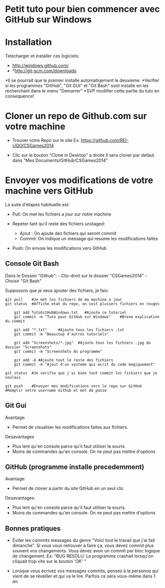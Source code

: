 ﻿Petit tuto pour bien commencer avec GitHub sur Windows
======================================================


Installation
============
Telecharger et installer ces logiciels:
- http://windows.github.com/
- *http://git-scm.com/downloads

*Il se pourrait que le premier installe automatiqement le deuxieme.
*Verifier si les programmes "GitHub", "Git GUI" et "Git Bash" sont installe en les recherchant dans le menu "Demarrer"
*SVP modifier cette partie du tuto en consequence!


Cloner un repo de Github.com sur votre machine
==============================================
- Trouver votre Repo sur le site
	Ex: https://github.com/REI-UQO/CSGames2014

- Clic sur le bouton "Clone in Desktop" a droite
	Il sera cloner par defaut dans "Mes Documents/GitHub/CSGames2014"



Envoyer vos modifications de votre machine vers GitHub
======================================================
La suite d'etapes habituelle est:
- Pull:	On met les fichiers a jour sur notre machine

- Repeter tant qu'il reste des fichiers unstaged:
	+ Ajout : On ajoute des fichiers qui seront commit
	+ Commit: On indique un message qui resume les modifications faites
	
- Push:	On envoie les modifications vers GitHub


Console Git Bash
----------------
Dans le Dossier "Github":
	- Clic-droit sur le dossier "CSGames2014"
	- Choisir "Git Bash"

Supposons que je veux ajouter des fichiers, je fais:
	
	git pull	#Je met les fichiers de ma machine a jour
	git status	#Affiche etat du repo, on voit plusiers fichiers en rouges
		
		git add TutoGitHubWindows.txt	#Ajoute ce tutoriel
		git commit -m "Tuto pour GitHub sur Windows"	#Breve explication du commit

		git add "*.txt"		#Ajoute tous les fichiers .txt
		git commit -m "Beaucoup d'autres tutoriels"

		git add "Screenshots/*.jpg"	 #Ajoute tous les fichiers .jpg du dossier "Screenshots"
		git commit -m "Screenshots du programme"

		git add -A #Ajoute tout le reste des fichiers
		git commit -m "Ajout d'un systeme qui ecrit du code magiquement"
		
	git status 	#Je verifie que j'ai bien tout commit les fichiers que je voulais
	
	git push 	#Envoyer mes modifications vers le repo sur GitHub
	#Remplir votre username Github et mot de passe

Git Gui
-------
Avantage: 
- Permet de visualiser les modifications faites aux fichiers.

Desavantages
- Plus lent qu'en console parce qu'il faut utiliser la souris.
- Moins de commandes qu'en console. On ne peut pas mettre d'options

GitHub (programme installe precedemment)
----------------------------------------
Avantage:
- Permet de cloner a partir du site GitHub en un seul clic

Desavantages:
- Plus lent qu'en console parce qu'il faut utiliser la souris.
- Moins de commandes qu'en console. On ne peut pas mettre d'options



Bonnes pratiques
----------------
- Éviter les commits messages du genre "Voici tout le travail que j'ai fait dimanche".
	Si vous vous retrouver à faire ça, vous devez commit plus souvent vos changements.
	Vous devez avoir un commit par bloc logique de changement.
	Ex: "BUG RESOLU: Le programme crashait lorsqu'on cliquait trop vite sur le bouton 'OK' " 

- Lorsque vous écrivez vos messages commits, pensez à la personne qui vient de se réveiller et qui va le lire. 
	Parfois ce sera vous-même dans 1 an.












